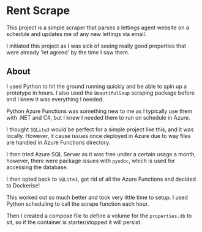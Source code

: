 # Rent Scrape
This project is a simple scraper that parses a lettings agent website on a schedule and updates me of any new lettings via email.

I initiated this project as I was sick of seeing really good properties that were already 'let agreed' by the time I saw them.

## About

I used Python to hit the ground running quickly and be able to spin up a prototype in hours.
I also used the `BeautifulSoup` scraping package before and I knew it was everything I needed.

Python Azure Functions was something new to me as I typically use them with .NET and C#, but I knew I needed them to run on schedule in Azure.

I thought `SQLite3` would be perfect for a simple project like this, and it was locally. However, it cause issues once deployed in Azure due to way files are handled in Azure Functions directory. 

I then tried Azure SQL Server as it was free under a certain usage a month, however, there were package issues with `pyodbc`, which is used for accessing the database.

I then opted back to `SQLite3`, got rid of all the Azure Functions and decided to Dockerise!

This worked out so much better and took very little time to setup.
I used Python scheduling to call the scrape function each hour.

Then I created a compose file to define a volume for the `properties.db` to sit, so if the container is starter/stopped it will persist.